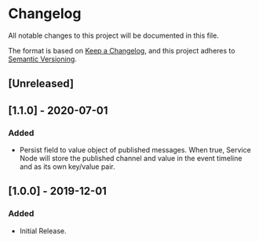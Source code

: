 # Changelog
All notable changes to this project will be documented in this file.

The format is based on [Keep a Changelog](https://keepachangelog.com/en/1.0.0/),
and this project adheres to [Semantic Versioning](https://semver.org/spec/v2.0.0.html).

## [Unreleased]  

## [1.1.0] - 2020-07-01
### Added   
- Persist field to value object of published messages. When true, Service Node will store the published channel and value in the event timeline and as its own key/value pair.  

## [1.0.0] - 2019-12-01  
### Added   
- Initial Release.  
